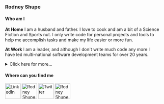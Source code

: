 ### Rodney Shupe
<!--
**rodneyshupe/rodneyshupe** is a ✨ _special_ ✨ repository because its `README.md` (this file) appears on your GitHub profile.
-->


#### Who am I

**At Home**
I am a husband and father.  I love to cook and am a bit of a Science Fiction
and Sports nut.  I only write code for personal projects and tools to help me
accomplish tasks and make my life easier or more fun.

**At Work**
I am a leader, and although I don't write much code any more I have led
multi-national software development teams for over 20 years.
<details>
<summary>Click here for more...</summary>
<p>
I am an accomplished technology leader with a successful track record of
leading multinational teams, and delivering large-scale, high availability,
high-value, innovative software solutions. Extensive experience in
streamlining processes to bring value and generate efficiencies.
Skilled in project management, specifications gathering, business analytics,
troubleshooting, and the entire software development lifecycle under a variety
of different methodologies. Key strengths include relationship building and a
strong customer focus.

*Software engineering leadership and management experience*
* Set strategic technology goals in conjunction with product roadmap. Set
  department and individual goals aligned to corporate objectives and KPIs.
* Hired key leaders and talented individuals; built and motivated teams to top
  performance resulting in delivery of high value products on schedule;
  directed and mentored technical managers and team members utilizing both
  Situational Leadership and Promise Based Management.

*Project management experience*
* Skilled in team building and software delivery with Agile using SCRUM
  methodology.
* Proven skills for all phases of the Software Development Life Cycle; creating
  project plans, project execution, risk management, absorbing change requests,
  and client management.
* Handled multiple concurrent projects, resource planning and forecasting, and
  support.

*Architecture and software development experience*
* Architecture, data modeling, system design and implementation experience for
  high traffic, big data and Level 3 REST APIs.
* Established technical skills in capturing software requirements, acceptance
  criteria, analysis, design, implementation, performance, and configuration
  management.
* Experience in evaluating and making high impact technology decisions (buy,
  out-source, open source, build.)
* Designed and deployed out cloud based architectures using Amazon Web Services
* Setup test-driven development leading to continuous integration.
</p>
</details>

#### Where can you find me

[<img src="https://raw.githubusercontent.com/rodneyshupe/rodneyshupe/master/images/LinkedIn.svg" alt="LinkedIn" width="50" height="50" />](https://www.linkedin.com/in/rodneyshupe/)
[<img src="https://raw.githubusercontent.com/rodneyshupe/rodneyshupe/master/images/Facebook.svg" alt="Rodney Shupe | Facebook" width="50" height="50" />](https://www.facebook.com/RodneyShupe)
[<img src="https://raw.githubusercontent.com/rodneyshupe/rodneyshupe/master/images/Twitter.svg" alt="Twitter" width="50" height="50" />](https://twitter.com/RodneyShupe)
[<img src="https://raw.githubusercontent.com/rodneyshupe/rodneyshupe/master/images/Instagram.svg" alt="Rodney Shupe | Instagram" width="50" height="50" />](https://www.instagram.com/RodneyShupe)

<!--
<a href="https://t.me/">
  <img align="left" alt="Telegram" width="22px" src="https://cdn.jsdelivr.net/npm/simple-icons@v3/icons/telegram.svg" />
</a>
<a href="https://www.reddit.com/user//">
  <img align="left" alt=" Reddit" width="22px" src="https://cdn.jsdelivr.net/npm/simple-icons@v3/icons/reddit.svg" />
</a>
<a href="https://leetcode.com//">
  <img align="left" alt="Leetcode" width="22px" src="https://cdn.jsdelivr.net/npm/simple-icons@v3/icons/leetcode.svg" />
</a>
<a href="https://www.codechef.com/users/">
  <img align="left" alt=" Codechef" width="22px" src="https://cdn.jsdelivr.net/npm/simple-icons@v3/icons/codechef.svg" />
</a>
-->



<!--
Here are some ideas to get you started:

- 🔭 I’m currently working on ...
- 🌱 I’m currently learning ...
- 👯 I’m looking to collaborate on ...
- 🤔 I’m looking for help with ...
- 💬 Ask me about ...
- 📫 How to reach me: ...
- 😄 Pronouns: ...
- ⚡ Fun fact: ...
-->
